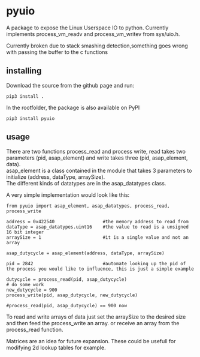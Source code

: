 # pyuio
A package to expose the Linux Userspace IO to python. Currently implements process_vm_readv and process_vm_writev from sys/uio.h.

Currently broken due to stack smashing detection,something goes wrong with passing the buffer to the c functions

## installing

Download the source from the github page and run: 
```
pip3 install .
```
In the rootfolder, the package is also available on PyPI
```
pip3 install pyuio
```

## usage

There are two functions process_read and process write, read takes two parameters (pid, asap_element) and write takes three (pid, asap_element, data).\
asap_element is a class contained in the module that takes 3 parameters to initialize (address, dataType, arraySize).\
The different kinds of datatypes are in the asap_datatypes class.

A very simple implementation would look like this:

```
from pyuio import asap_element, asap_datatypes, process_read, process_write

address = 0x422540                  #the memory address to read from
dataType = asap_datatypes.uint16    #the value to read is a unsigned 16 bit integer
arraySize = 1                       #it is a single value and not an array

asap_dutycycle = asap_element(address, dataType, arraySize)

pid = 2842                          #automate looking up the pid of the process you would like to influence, this is just a simple example

dutycycle = process_read(pid, asap_dutycycle)
# do some work
new_dutycycle = 900
process_write(pid, asap_dutycycle, new_dutycycle)

#process_read(pid, asap_dutycycle) == 900 now
```

To read and write arrays of data just set the arraySize to the desired size and then feed the process_write an array. or receive an array from the process_read function.

Matrices are an idea for future expansion. These could be usefull for modifying 2d lookup tables for example.